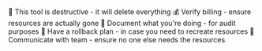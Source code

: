 🚨 This tool is destructive - it will delete everything 
💰 Verify billing - ensure resources are actually gone 
📝 Document what you're doing - for audit purposes 
🔄 Have a rollback plan - in case you need to recreate resources 
👥 Communicate with team - ensure no one else needs the resources
